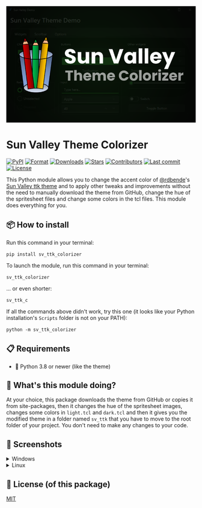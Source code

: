 <div align="center">
  <img width=700 src="https://github.com/Valer100/Sun-Valley-Theme-Colorizer/blob/main/screenshots/image_hero_dark.png?raw=true"/>
</div>

# Sun Valley Theme Colorizer

[![PyPI](https://img.shields.io/pypi/v/sv_ttk_colorizer)](https://pypi.org/project/sv_ttk_colorizer/)
[![Format](https://img.shields.io/pypi/format/sv_ttk_colorizer)]()
[![Downloads](https://img.shields.io/pepy/dt/sv_ttk_colorizer)](https://pypi.org/project/sv_ttk_colorizer/)
[![Stars](https://img.shields.io/github/stars/Valer100/Sun-Valley-Theme-Colorizer?style=flat&color=yellow)]()
[![Contributors](https://img.shields.io/github/contributors/Valer100/Sun-Valley-Theme-Colorizer)]()
[![Last commit](https://img.shields.io/github/last-commit/Valer100/Sun-Valley-Theme-Colorizer)]()
[![License](https://img.shields.io/github/license/Valer100/Sun-Valley-Theme-Colorizer)](https://github.com/Valer100/Sun-Valley-Theme-Colorizer/blob/main/LICENSE)

This Python module allows you to change the accent color of [@rdbende](https://github.com/rdbende)'s [Sun Valley ttk theme](https://github.com/rdbende/Sun-Valley-ttk-theme) and to apply other tweaks and improvements without the need to manually download the theme from GitHub, change the hue of the spritesheet files and change some colors in the tcl files. This module does everything for you.

## 📦 How to install
Run this command in your terminal:
```
pip install sv_ttk_colorizer
```

To launch the module, run this command in your terminal:
```
sv_ttk_colorizer
```

... or even shorter:
```
sv_ttk_c
```

If all the commands above didn't work, try this one (it looks like your Python installation's ```Scripts``` folder is not on your PATH):
```
python -m sv_ttk_colorizer
```

## 📋 Requirements
- 🐍 Python 3.8 or newer (like the theme)

## 🤔 What's this module doing?
At your choice, this package downloads the theme from GitHub or copies it from site-packages, then it changes the hue of the spritesheet images, changes some colors in ```light.tcl``` and ```dark.tcl``` and then it gives you the modified theme in a folder named ```sv_ttk``` that you have to move to the root folder of your project. You don't need to make any changes to your code.

## 📸 Screenshots
<details>
  <summary>Windows</summary>
  <br>
  <img src="https://raw.githubusercontent.com/Valer100/Sun-Valley-Theme-Colorizer/main/screenshots/screenshot_dark_win.png"/>
  <br><br>
  <img src="https://raw.githubusercontent.com/Valer100/Sun-Valley-Theme-Colorizer/main/screenshots/screenshot_light_win.png"/>
</details>
<details>
  <summary>Linux</summary>
  <br>
  <img src="https://raw.githubusercontent.com/Valer100/Sun-Valley-Theme-Colorizer/main/screenshots/screenshot_dark_linux.png"/>
  <br><br>
  <img src="https://raw.githubusercontent.com/Valer100/Sun-Valley-Theme-Colorizer/main/screenshots/screenshot_light_linux.png"/>
</details>

## 📜 License (of this package)
[MIT](https://github.com/Valer100/Sun-Valley-Theme-Colorizer/blob/main/LICENSE)

